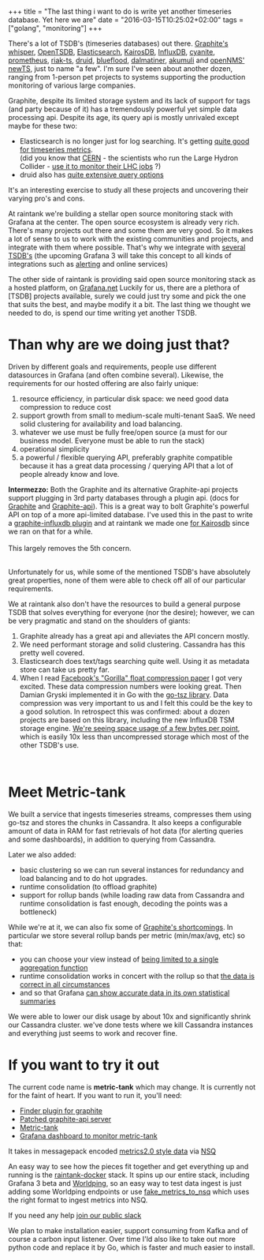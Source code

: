 +++
title = "The last thing i want to do is write yet another timeseries database. Yet here we are"
date = "2016-03-15T10:25:02+02:00"
tags = ["golang", "monitoring"]
+++

There's a lot of TSDB's (timeseries databases) out there.
[Graphite's whisper](http://graphite.readthedocs.org/en/latest/whisper.html), [OpenTSDB](http://opentsdb.net/), [Elasticsearch](https://www.elastic.co/products/elasticsearch), [KairosDB](http://kairosdb.github.io/), [InfluxDB](https://influxdata.com/time-series-platform/influxdb/), [cyanite](http://cyanite.io/), [prometheus](http://prometheus.io/), [riak-ts](http://basho.com/products/riak-ts/), [druid](http://druid.io), [blueflood](http://blueflood.io/), [dalmatiner](http://dalmatiner.io), [akumuli](http://akumuli.org/) and [openNMS' newTS](https://github.com/OpenNMS/newts ), just to name "a few".
I'm sure I've seen about another dozen, ranging from 1-person pet projects to systems supporting the production monitoring of various large companies.

Graphite, despite its limited storage system and its lack of support for tags (and party because of it) has a tremendously powerful yet simple data processing api.
Despite its age, its query api is mostly unrivaled except maybe for these two:

* Elasticsearch is no longer just for log searching. It's getting [quite good for timeseries metrics](https://www.elastic.co/blog/elasticsearch-as-a-time-series-data-store).  
(did you know that [CERN](http://http://home.cern/) - the scientists who run the Large Hydron Collider - [use it to monitor their LHC jobs](http://cds.cern.ch/record/2011172/files/LHCb-TALK-2015-060.pdf) ?)
* druid also has [quite extensive query options](http://druid.io/docs/0.8.3/querying/querying.html)

It's an interesting exercise to study all these projects and uncovering their varying pro's and cons.

At raintank we're building a stellar open source monitoring stack with Grafana at the center.
The open source ecosystem is already very rich.  There's many projects out there and some them are very good.  So it makes a lot of sense to us to work with the existing communities and projects, and integrate with them where possible.  That's why we integrate with [several TSDB's](http://docs.grafana.org/datasources/overview/) (the upcoming Grafana 3 will take this concept to all kinds of integrations such as
[alerting](https://github.com/grafana/grafana/issues/2209) and online services)

The other side of raintank is providing said open source monitoring stack as a hosted platform, on [Grafana.net](http://www.grafana.net)
Luckily for us, there are a plethora of [TSDB] projects available, surely we could just try some and pick the one that suits the best, and maybe modify it a bit.
The last thing we thought we needed to do, is spend our time writing yet another TSDB.

# Than why are we doing just that?

Driven by different goals and requirements, people use different datasources in Grafana (and often combine several).  Likewise, the requirements for our hosted offering are also fairly unique:

1. resource efficiency, in particular disk space: we need good data compression to reduce cost
2. support growth from small to medium-scale multi-tenant SaaS.  We need solid clustering for availability and load balancing.
3. whatever we use must be fully free/open source (a must for our business model. Everyone must be able to run the stack)
4. operational simplicity
5. a powerful / flexible querying API, preferably graphite compatible because it has a great data processing / querying API that a lot of people already know and love.

<div class="intermezzo"><strong>Intermezzo:</strong> Both the Graphite and its alternative Graphite-api projects support plugging in 3rd party databases through a plugin api.  
(docs for <a href="http://graphite.readthedocs.org/en/latest/storage-backends.html">Graphite</a> and <a href="http://graphite-api.readthedocs.org/en/latest/finders.html">Graphite-api</a>).  
This is a great way to bolt Graphite's powerful API on top of a more api-limited database.
I've used this in the past to write a <a href="https://github.com/vimeo/graphite-influxdb">graphite-influxdb plugin</a> and at raintank we made one <a href="https://github.com/raintank/graphite-kairosdb">for Kairosdb</a> since we ran on that for a while.
<br/>
<br/>
This largely removes the 5th concern.
</div>
<br/>

Unfortunately for us, while some of the mentioned TSDB's have absolutely great properties, none of them were able to check off all of our particular requirements.

We at raintank also don't have the resources to build a general purpose TSDB that solves everything for everyone (nor the desire); 
however, we can be very pragmatic and stand on the shoulders of giants:

1. Graphite already has a great api and alleviates the API concern mostly.
2. We need performant storage and solid clustering.  Cassandra has this pretty well covered.
3. Elasticsearch does text/tags searching quite well.  Using it as metadata store can take us pretty far.
4. When I read [Facebook's "Gorilla" float compression paper](www.vldb.org/pvldb/vol8/p1816-teller.pdf) I got very excited. These data compression numbers were looking great.  Then Damian Gryski implemented it in Go with the [go-tsz library](
https://github.com/dgryski/go-tsz).  Data compression was very important to us and I felt this could be the key to a good solution. In retrospect this was confirmed: about a dozen projects are based on this library, including the new InfluxDB TSM storage engine. <a href="https://raw.githubusercontent.com/dgryski/go-tsz/master/eval/eval-results.png">We're seeing space usage of a few bytes per point</a>, which is easily 10x less than uncompressed storage which most of the other TSDB's use.
<br/>

# Meet Metric-tank

We built a service that ingests timeseries streams, compresses them using go-tsz and stores the chunks in Cassandra.
It also keeps a configurable amount of data in RAM for fast retrievals of hot data (for alerting queries and some dashboards), in addition to querying from Cassandra.


Later we also added:

* basic clustering so we can run several instances for redundancy and load balancing and to do hot upgrades.
* runtime consolidation (to offload graphite)
* support for rollup bands (while loading raw data from Cassandra and runtime consolidation is fast enough, decoding the points was a bottleneck)

While we're at it, we can also fix some of <a href="/25-graphite-grafana-statsd-gotchas/">Graphite's shortcomings</a>.
In particular we store several rollup bands per metric (min/max/avg, etc) so that:

* you can choose your view instead of [being limited to a single aggregation function](https://blog.raintank.io/25-graphite-grafana-and-statsd-gotchas/#limited.aggregation)
* runtime consolidation works in concert with the rollup so that [the data is correct in all circumstances](https://blog.raintank.io/25-graphite-grafana-and-statsd-gotchas/#runtime.consolidation)
* and so that Grafana [can show accurate data in its own statistical summaries](https://blog.raintank.io/25-graphite-grafana-and-statsd-gotchas/#grafana.consolidation)

 We were able to lower our disk usage by about 10x and significantly shrink our Cassandra cluster.
we've done tests where we kill Cassandra instances and everything just seems to work and recover fine.


# If you want to try it out

The current code name is **metric-tank** which may change.
It is currently not for the faint of heart.  If you want to run it, you'll need:

* [Finder plugin for graphite](https://github.com/raintank/graphite-raintank)
* [Patched graphite-api server](https://github.com/raintank/graphite-api)
* [Metric-tank](https://github.com/raintank/raintank-metric/tree/master/metric_tank)
* [Grafana dashboard to monitor metric-tank](https://github.com/raintank/raintank-docker/blob/master/grafana-dev/dashboards/metric-tank.json)

It takes in messagepack encoded [metrics2.0 style data](https://github.com/raintank/raintank-metric/blob/master/schema/metric.go#L15) via [NSQ](http://nsq.io/)

An easy way to see how the pieces fit together and get everything up and running is the <a href="https://github.com/raintank/raintank-docker">raintank-docker</a> stack.
It spins up our entire stack, including Grafana 3 beta and [Worldping](https://grafana.net/plugins/raintank-worldping-app), so an easy way to test data ingest is just adding some Worldping
endpoints or use <a href="https://github.com/raintank/raintank-metric/tree/master/fake_metrics_to_nsq">fake_metrics_to_nsq</a> which uses the right format to ingest metrics into NSQ.

If you need any help <a href="http://slack.raintank.io/">join our public slack</a>

We plan to make installation easier, support consuming from Kafka and of course a carbon input listener.
Over time I'ld also like to take out more python code and replace it by Go, which is faster and much easier to install.

